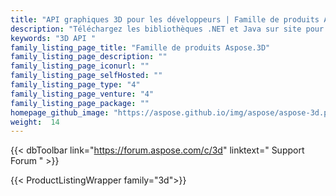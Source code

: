 ```yaml
---
title: "API graphiques 3D pour les développeurs | Famille de produits Aspose.3D"
description: "Téléchargez les bibliothèques .NET et Java sur site pour créer, modifier et convertir des fichiers 3D. Aucun logiciel de modélisation 3D requis. Travaillez avec la géométrie, la hiérarchie des scènes, partagez ou fractionnez des maillages, animez des objets, ajoutez une caméra cible et bien plus encore."
keywords: "3D API "
family_listing_page_title: "Famille de produits Aspose.3D"
family_listing_page_description: ""
family_listing_page_iconurl: ""
family_listing_page_selfHosted: ""
family_listing_page_type: "4"
family_listing_page_venture: "4"
family_listing_page_package: ""
homepage_github_image: "https://aspose.github.io/img/aspose/aspose-3d.png"
weight:  14
---
```


{{< dbToolbar link="https://forum.aspose.com/c/3d" linktext=" Support Forum " >}}

{{< ProductListingWrapper family="3d">}}

